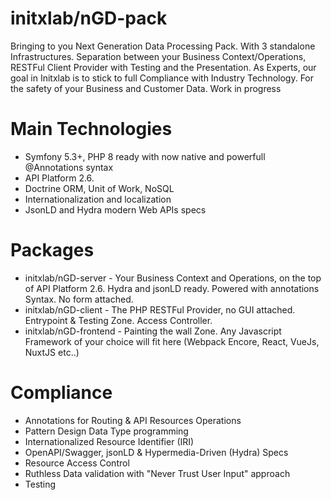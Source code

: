 
# initxlab/nGD-pack
Bringing to you Next Generation Data Processing Pack. With 3 standalone Infrastructures. Separation between your Business Context/Operations, RESTFul Client Provider with Testing and the Presentation. As Experts, our goal in Initxlab is to stick to full Compliance with Industry Technology. For the safety of your Business and Customer Data. Work in progress

# Main Technologies
- Symfony 5.3+, PHP 8 ready with now native and powerfull @Annotations syntax
- API Platform 2.6.
- Doctrine ORM, Unit of Work, NoSQL
- Internationalization and localization
- JsonLD and Hydra modern Web APIs specs

# Packages
- initxlab/nGD-server - Your Business Context and Operations, on the top of API Platform 2.6. Hydra and jsonLD ready. Powered with annotations Syntax. No form attached.
- initxlab/nGD-client - The PHP RESTFul Provider, no GUI attached. Entrypoint & Testing Zone. Access Controller.
- initxlab/nGD-frontend - Painting the wall Zone. Any Javascript Framework of your choice will fit here (Webpack Encore, React, VueJs, NuxtJS etc..)

# Compliance
- Annotations for Routing & API Resources Operations
- Pattern Design Data Type programming
- Internationalized Resource Identifier (IRI)
- OpenAPI/Swagger, jsonLD & Hypermedia-Driven (Hydra) Specs
- Resource Access Control
- Ruthless Data validation with "Never Trust User Input" approach
- Testing
